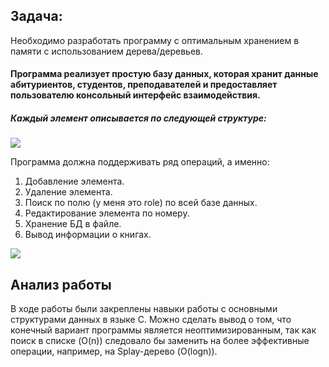 ## **Задача:** 
Необходимо разработать программу с оптимальным хранением в памяти с использованием дерева/деревьев.
#### Программа реализует простую базу данных, которая хранит данные абитуриентов, студентов, преподавателей и предоставляет пользователю консольный интерфейс взаимодействия.

##### Каждый элемент описывается по следующей структуре:

![](../../Pasted%20image%2020250617024049.png)

Программа должна поддерживать ряд операций, а именно:

1. Добавление элемента.
2. Удаление элемента.
3. Поиск по полю (у меня это role) по всей базе данных.
4. Редактирование элемента по номеру.
5. Хранение БД в файле.
6. Вывод информации о книгах.

![](../../Pasted%20image%2020250617024112.png)
## Анализ работы
В ходе работы были закреплены навыки работы с основными структурами данных в языке С. Можно сделать вывод о том, что конечный вариант программы является неоптимизированным, так как поиск в списке (O(n)) следовало бы заменить на более эффективные операции, например, на Splay-дерево (O(logn)).